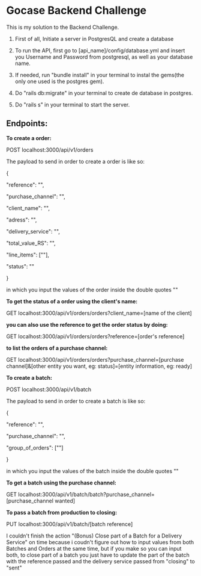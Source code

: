# Gocase Backend Challenge


This is my solution to the Backend Challenge. 

1. First of all, Initiate a server in PostgresQL and create a database

2. To run the API, first go to [api_name]/config/database.yml and insert you Username and Password from postgresql, as well as your database name.


3. If needed, run "bundle install" in your terminal to instal the gems(the only one used is the postgres gem).


4. Do "rails db:migrate" in your terminal to create de database in postgres.


5. Do "rails s" in your terminal to start the server.



## Endpoints:

**To create a order:**

  POST localhost:3000/api/v1/orders

  The payload to send in order to create a order is like so:

  {
  
  "reference": "",
  
  "purchase_channel": "",
  
  "client_name": "",
  
  "adress": "",
  
  "delivery_service": "",
  
  "total_value_RS": "",
  
  "line_items": [""],
  
  "status": ""
  
  }
  

  in which you input the values of the order inside the double quotes ""

**To get the status of a order using the client's name:**

  GET localhost:3000/api/v1/orders/orders?client_name=[name of the client]


**you can also use the reference to get the order status by doing:**

  GET localhost:3000/api/v1/orders/orders?reference=[order's reference]


**to list the orders of a purchase channel:**

  GET localhost:3000/api/v1/orders/orders?purchase_channel=[purchase channel]&[other entity you want, eg: status]=[entity information, eg: ready]


**To create a batch:**

  POST localhost:3000/api/v1/batch


  The payload to send in order to create a batch is like so:

  {
  
  "reference": "",
  
  "purchase_channel": "",
  
  "group_of_orders": [""]
  
  }

  in which you input the values of the batch inside the double quotes ""


**To get a batch using the purchase channel:**

  GET localhost:3000/api/v1/batch/batch?purchase_channel=[purchase_channel wanted]


**To pass a batch from production to closing:**

  PUT localhost:3000/api/v1/batch/[batch reference]



I couldn't finish the action "(Bonus) Close part of a Batch for a Delivery Service" on time because i coudn't figure out how to input values from both Batches and Orders at the same time, but if you make so you can input both, to close part of a batch you just have to update the part of the batch with the reference passed and the delivery service passed from "closing" to "sent"


